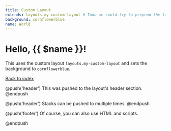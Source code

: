 ```yaml
---
title: Custom Layout
extends: layouts.my-custom-layout # Todo we could try to prepend the layouts directory if that's standard and the file is not find in the view root
background: cornflowerblue
name: World
---
```


# Hello, {{ $name }}!

This uses the custom layout `layouts.my-custom-layout` and sets the background to `cornflowerblue`.

[Back to index](/)

[//]: # (---)

@push('header')
This was pushed to the layout's header section.
@endpush

@push('header')
Stacks can be pushed to multiple times.
@endpush

@push('footer')
Of course, you can also use HTML and scripts.

<script>
    console.log('Hello, World! (From footer push)');
</script>
@endpush

